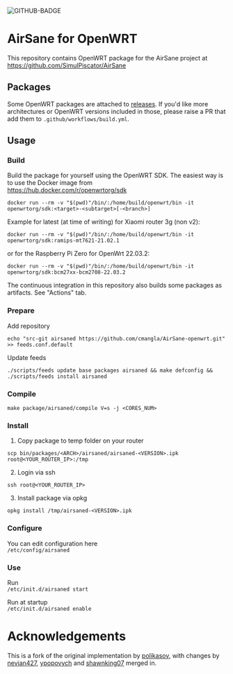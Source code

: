 ![GITHUB-BADGE](https://github.com/cmangla/AirSane-openwrt/actions/workflows/build.yml/badge.svg)
# AirSane for OpenWRT
This repository contains OpenWRT package for the AirSane project at https://github.com/SimulPiscator/AirSane

## Packages
Some OpenWRT packages are attached to [releases](https://github.com/cmangla/AirSane-openwrt/releases).
If you'd like more architectures or OpenWRT versions included in those, please raise a PR that add them
to `.github/workflows/build.yml`.

## Usage
### Build
Build the package for yourself using the OpenWRT SDK. The easiest way is to use the Docker image from\
https://hub.docker.com/r/openwrtorg/sdk
```
docker run --rm -v "$(pwd)"/bin/:/home/build/openwrt/bin -it openwrtorg/sdk:<target>-<subtarget>[-<branch>]
```

Example for latest (at time of writing) for Xiaomi router 3g (non v2):
```
docker run --rm -v "$(pwd)"/bin/:/home/build/openwrt/bin -it openwrtorg/sdk:ramips-mt7621-21.02.1
```
or for the Raspberry Pi Zero for OpenWrt 22.03.2:
```
docker run --rm -v "$(pwd)"/bin/:/home/build/openwrt/bin -it openwrtorg/sdk:bcm27xx-bcm2708-22.03.2
```

The continuous integration in this repository also builds some packages as artifacts. See "Actions" tab.
### Prepare
Add repository
```
echo "src-git airsaned https://github.com/cmangla/AirSane-openwrt.git" >> feeds.conf.default
```

Update feeds
```
./scripts/feeds update base packages airsaned && make defconfig && ./scripts/feeds install airsaned
```
### Compile
```
make package/airsaned/compile V=s -j <CORES_NUM>
```

### Install
1) Copy package to temp folder on your router
```
scp bin/packages/<ARCH>/airsaned/airsaned-<VERSION>.ipk root@<YOUR_ROUTER_IP>:/tmp
```
2) Login via ssh
```
ssh root@<YOUR_ROUTER_IP>
```
3) Install package via opkg
```
opkg install /tmp/airsaned-<VERSION>.ipk
```

### Configure
You can edit configuration here\
```/etc/config/airsaned```

### Use
Run\
```/etc/init.d/airsaned start```

Run at startup\
```/etc/init.d/airsaned enable```

# Acknowledgements
This is a fork of the original implementation by
[polikasov](https://github.com/polikasov/AirSane-openwrt),
with changes by
[nevian427](https://github.com/nevian427/AirSane-openwrt),
[ypopovych](https://github.com/ypopovych/AirSane-openwrt)
and
[shawnking07](https://github.com/shawnking07/AirSane-openwrt)
merged in.
